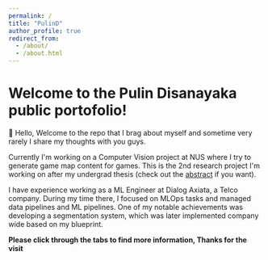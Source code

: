 ```yaml
---
permalink: /
title: "PulinD"
author_profile: true
redirect_from: 
  - /about/
  - /about.html
---
```


# Welcome to the Pulin Disanayaka public portofolio!

👋 Hello, Welcome to the repo that I brag about myself and sometime very rarely I share my thoughts with you guys.

Currently I'm working on a Computer Vision project at NUS where I try to generate game map content for games. This is the 2nd research project I'm working on after my undergrad thesis (check out the [abstract](https://science.cmb.ac.lk/icds/icds-2023/proceedings/) if you want).

I have experience working as a ML Engineer at Dialog Axiata, a Telco company. During my time there, I focused on MLOps tasks and managed data pipelines and ML pipelines. One of my notable achievements was developing a segmentation system, which was later implemented company wide based on my blueprint.

**Please click through the tabs to find more information, Thanks for the visit**
